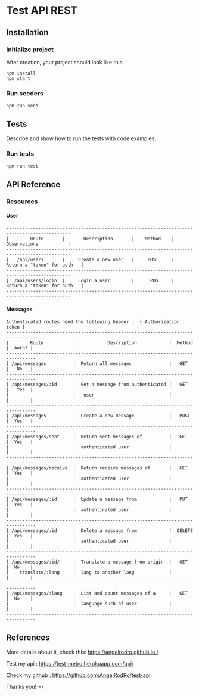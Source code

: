 # Test API REST

## Installation

### Initialize project

After creation, your project should look like this:

```
npm install
npm start 
```

### Run seeders

```
npm run seed
```

## Tests

Describe and show how to run the tests with code examples.

### Run tests

```
npm run test
```
## API Reference

### Resources

#### User

    ----------------------------------------------------------------------------------------------
    |        Route       |       Description       |    Method    |       Observations           |
    ----------------------------------------------------------------------------------------------
    |   /api/users       |     Create a new user   |     POST     |  Return a "token" for auth   |
    ----------------------------------------------------------------------------------------------
    |  /api/users/login  |     Login a user        |      POS     |  Return a "token" for auth   |
    ----------------------------------------------------------------------------------------------

#### Messages

    Authenticated routes need the following header :  { Authorization : token }
    ----------------------------------------------------------------------------------
    |        Route           |            Description            |  Method  |  Auth? | 
    ---------------------------------------------------------------------------------
    | /api/messages          |  Return all messages              |   GET    |   No   | 
    ---------------------------------------------------------------------------------
    | /api/messages/:id      |  Get a message from authenticated |   GET    |   Yes  |
    |                        |   user                            |          |        |
    ---------------------------------------------------------------------------------
    | /api/messages          |  Create a new message             |   POST   |  Yes   |
    ---------------------------------------------------------------------------------
    | /api/messages/sent     |  Return sent messages of          |   GET    |  Yes   |  
    |                        |  authenticated user               |          |        |
    ---------------------------------------------------------------------------------
    | /api/messages/receive  |  Return receive messages of       |   GET    |  Yes   |  
    |                        |  authenticated user               |          |        |
    ---------------------------------------------------------------------------------
    | /api/messages/:id      |  Update a message from            |   PUT    |  Yes   |  
    |                        |  authenticated user               |          |        |
    ---------------------------------------------------------------------------------
    | /api/messages/:id      |  Delete a message from            |  DELETE  |  Yes   |  
    |                        |  authenticated user               |          |        |
    ---------------------------------------------------------------------------------
    | /api/messages/:id/     |  Translate a message from origin  |   GET    |  No    |
    |    translate/:lang     |  lang to another lang             |          |        |
    ---------------------------------------------------------------------------------
    | /api/messages/:lang    |  List and count messages of a     |   GET    |  No    |
    |                        |  language such of user            |          |        |
    ---------------------------------------------------------------------------------

## References

More details about it, check this: https://angelrodro.github.io./

Test my api : https://test-metro.herokuapp.com/api/

Check my github : https://github.com/AngelRodRo/test-api

Thanks you! =)


